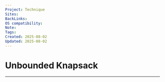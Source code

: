 ```yaml
---
Project: Technique
Sites: 
BackLinks: 
OS compatibility: 
Note: 
Tags: 
Created: 2025-08-02
Updated: 2025-08-02
---
```

# Unbounded Knapsack
---
